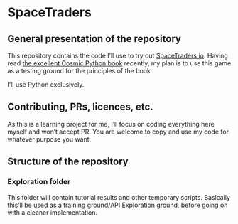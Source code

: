 # SpaceTraders

## General presentation of the repository

This repository contains the code I’ll use to try out [SpaceTraders.io](https://spacetraders.io/).
Having read [the excellent Cosmic Python book](https://www.cosmicpython.com/) recently, my plan is to use this game as a testing ground for the principles of the book.

I’ll use Python exclusively.

## Contributing, PRs, licences, etc.

As this is a learning project for me, I’ll focus on coding everything here myself and won’t accept PR.
You are welcome to copy and use my code for whatever purpose you want.

## Structure of the repository

### Exploration folder

This folder will contain tutorial results and other temporary scripts. Basically this’ll be used as a training ground/API Exploration ground, before going on with a cleaner implementation.
